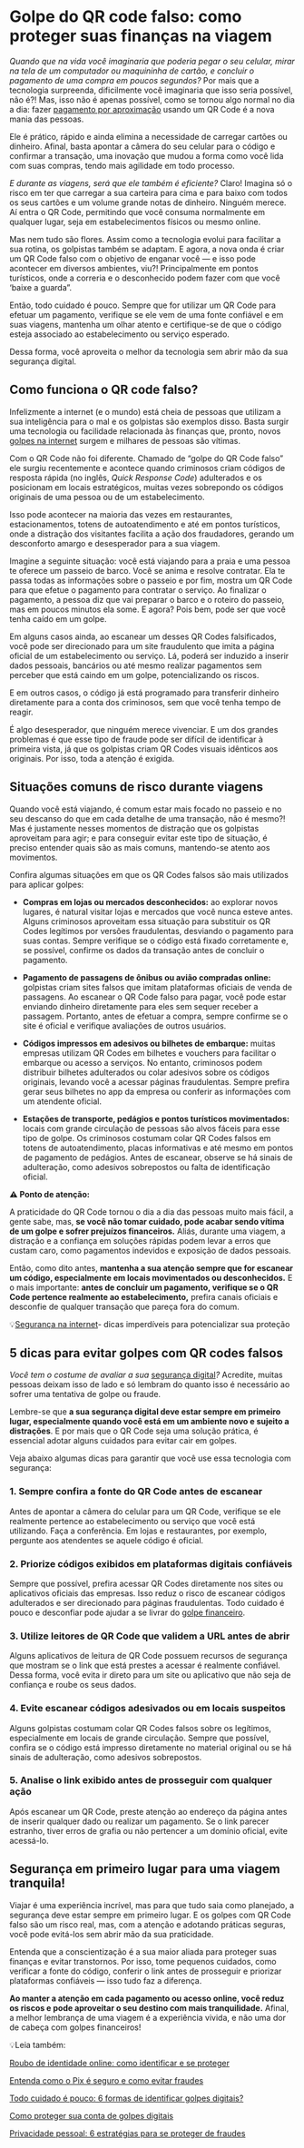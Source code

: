 # Golpe do QR code falso: como proteger suas finanças na viagem

*Quando que na vida você imaginaria que poderia pegar o seu celular, mirar na tela de um computador ou maquininha de cartão, e concluir o pagamento de uma compra em poucos segundos?* Por mais que a tecnologia surpreenda, dificilmente você imaginaria que isso seria possível, não é?! Mas, isso não é apenas possível, como se tornou algo normal no dia a dia: fazer [pagamento por aproximação](https://meubolso.mercadopago.com.br/como-usar-o-pagamento-por-aproximacao) usando um QR Code é a nova mania das pessoas.

Ele é prático, rápido e ainda elimina a necessidade de carregar cartões ou dinheiro. Afinal, basta apontar a câmera do seu celular para o código e confirmar a transação, uma inovação que mudou a forma como você lida com suas compras, tendo mais agilidade em todo processo.

*E durante as viagens, será que ele também é eficiente?* Claro! Imagina só o risco em ter que carregar a sua carteira para cima e para baixo com todos os seus cartões e um volume grande notas de dinheiro. Ninguém merece. Aí entra o QR Code, permitindo que você consuma normalmente em qualquer lugar, seja em estabelecimentos físicos ou mesmo online.

Mas nem tudo são flores. Assim como a tecnologia evolui para facilitar a sua rotina, os golpistas também se adaptam. E agora, a nova onda é criar um QR Code falso com o objetivo de enganar você — e isso pode acontecer em diversos ambientes, viu?! Principalmente em pontos turísticos, onde a correria e o desconhecido podem fazer com que você ‘baixe a guarda”.

Então, todo cuidado é pouco. Sempre que for utilizar um QR Code para efetuar um pagamento, verifique se ele vem de uma fonte confiável e em suas viagens, mantenha um olhar atento e certifique-se de que o código esteja associado ao estabelecimento ou serviço esperado.

Dessa forma, você aproveita o melhor da tecnologia sem abrir mão da sua segurança digital.

## **Como funciona o QR code falso?**

Infelizmente a internet (e o mundo) está cheia de pessoas que utilizam a sua inteligência para o mal e os golpistas são exemplos disso. Basta surgir uma tecnologia ou facilidade relacionada às finanças que, pronto, novos [golpes na internet](https://meubolso.mercadopago.com.br/golpes-na-internet) surgem e milhares de pessoas são vítimas.

Com o QR Code não foi diferente. Chamado de “golpe do QR Code falso” ele surgiu recentemente e acontece quando criminosos criam códigos de resposta rápida (no inglês, *Quick Response Code*) adulterados e os posicionam em locais estratégicos, muitas vezes sobrepondo os códigos originais de uma pessoa ou de um estabelecimento.

Isso pode acontecer na maioria das vezes em restaurantes, estacionamentos, totens de autoatendimento e até em pontos turísticos, onde a distração dos visitantes facilita a ação dos fraudadores, gerando um desconforto amargo e desesperador para a sua viagem.

Imagine a seguinte situação: você está viajando para a praia e uma pessoa te oferece um passeio de barco. Você se anima e resolve contratar. Ela te passa todas as informações sobre o passeio e por fim, mostra um QR Code para que efetue o pagamento para contratar o serviço. Ao finalizar o pagamento, a pessoa diz que vai preparar o barco e o roteiro do passeio, mas em poucos minutos ela some. E agora? Pois bem, pode ser que você tenha caído em um golpe.

Em alguns casos ainda, ao escanear um desses QR Codes falsificados, você pode ser direcionado para um site fraudulento que imita a página oficial de um estabelecimento ou serviço. Lá, poderá ser induzido a inserir dados pessoais, bancários ou até mesmo realizar pagamentos sem perceber que está caindo em um golpe, potencializando os riscos.

E em outros casos, o código já está programado para transferir dinheiro diretamente para a conta dos criminosos, sem que você tenha tempo de reagir.

É algo desesperador, que ninguém merece vivenciar. E um dos grandes problemas é que esse tipo de fraude pode ser difícil de identificar à primeira vista, já que os golpistas criam QR Codes visuais idênticos aos originais. Por isso, toda a atenção é exigida.

## **Situações comuns de risco durante viagens**

Quando você está viajando, é comum estar mais focado no passeio e no seu descanso do que em cada detalhe de uma transação, não é mesmo?! Mas é justamente nesses momentos de distração que os golpistas aproveitam para agir; e para conseguir evitar este tipo de situação, é preciso entender quais são as mais comuns, mantendo-se atento aos movimentos.

Confira algumas situações em que os QR Codes falsos são mais utilizados para aplicar golpes:

- **Compras em lojas ou mercados desconhecidos:** ao explorar novos lugares, é natural visitar lojas e mercados que você nunca esteve antes. Alguns criminosos aproveitam essa situação para substituir os QR Codes legítimos por versões fraudulentas, desviando o pagamento para suas contas. Sempre verifique se o código está fixado corretamente e, se possível, confirme os dados da transação antes de concluir o pagamento.

- **Pagamento de passagens de ônibus ou avião compradas online:** golpistas criam sites falsos que imitam plataformas oficiais de venda de passagens. Ao escanear o QR Code falso para pagar, você pode estar enviando dinheiro diretamente para eles sem sequer receber a passagem. Portanto, antes de efetuar a compra, sempre confirme se o site é oficial e verifique avaliações de outros usuários.

- **Códigos impressos em adesivos ou bilhetes de embarque:** muitas empresas utilizam QR Codes em bilhetes e vouchers para facilitar o embarque ou acesso a serviços. No entanto, criminosos podem distribuir bilhetes adulterados ou colar adesivos sobre os códigos originais, levando você a acessar páginas fraudulentas. Sempre prefira gerar seus bilhetes no app da empresa ou conferir as informações com um atendente oficial.

- **Estações de transporte, pedágios e pontos turísticos movimentados:** locais com grande circulação de pessoas são alvos fáceis para esse tipo de golpe. Os criminosos costumam colar QR Codes falsos em totens de autoatendimento, placas informativas e até mesmo em pontos de pagamento de pedágios. Antes de escanear, observe se há sinais de adulteração, como adesivos sobrepostos ou falta de identificação oficial.

**⚠️ Ponto de atenção:**

A praticidade do QR Code tornou o dia a dia das pessoas muito mais fácil, a gente sabe, mas, **se você não tomar cuidado, pode acabar sendo vítima de um golpe e sofrer prejuízos financeiros.** Aliás, durante uma viagem, a distração e a confiança em soluções rápidas podem levar a erros que custam caro, como pagamentos indevidos e exposição de dados pessoais.

Então, como dito antes, **mantenha a sua atenção sempre que for escanear um código, especialmente em locais movimentados ou desconhecidos.** E o mais importante: **antes de concluir um pagamento, verifique se o QR Code pertence realmente ao estabelecimento,** prefira canais oficiais e desconfie de qualquer transação que pareça fora do comum.

💡[](https://meubolso.mercadopago.com.br/guia-para-entender-o-mercado)[Segurança na internet](https://meubolso.mercadopago.com.br/seguranca-na-internet)[](https://meubolso.mercadopago.com.br/guia-para-entender-o-mercado)- dicas imperdíveis para potencializar sua proteção

## **5 dicas para evitar golpes com QR codes falsos**

*Você tem o costume de avaliar a sua* [segurança digital](https://meubolso.mercadopago.com.br/seguranca-digital-pessoa-de-confianca)*?* Acredite, muitas pessoas deixam isso de lado e só lembram do quanto isso é necessário ao sofrer uma tentativa de golpe ou fraude.

Lembre-se que **a sua segurança digital deve estar sempre em primeiro lugar, especialmente quando você está em um ambiente novo e sujeito a distrações**. E por mais que o QR Code seja uma solução prática, é essencial adotar alguns cuidados para evitar cair em golpes.

Veja abaixo algumas dicas para garantir que você use essa tecnologia com segurança:

### **1. Sempre confira a fonte do QR Code antes de escanear**

Antes de apontar a câmera do celular para um QR Code, verifique se ele realmente pertence ao estabelecimento ou serviço que você está utilizando. Faça a conferência. Em lojas e restaurantes, por exemplo, pergunte aos atendentes se aquele código é oficial.

### **2. Priorize códigos exibidos em plataformas digitais confiáveis**

Sempre que possível, prefira acessar QR Codes diretamente nos sites ou aplicativos oficiais das empresas. Isso reduz o risco de escanear códigos adulterados e ser direcionado para páginas fraudulentas. Todo cuidado é pouco e desconfiar pode ajudar a se livrar do [golpe financeiro](https://meubolso.mercadopago.com.br/cai-em-um-golpe-financeiro-e-agora).

### **3. Utilize leitores de QR Code que validem a URL antes de abrir**

Alguns aplicativos de leitura de QR Code possuem recursos de segurança que mostram se o link que está prestes a acessar é realmente confiável. Dessa forma, você evita ir direto para um site ou aplicativo que não seja de confiança e roube os seus dados.

### **4. Evite escanear códigos adesivados ou em locais suspeitos**

Alguns golpistas costumam colar QR Codes falsos sobre os legítimos, especialmente em locais de grande circulação. Sempre que possível, confira se o código está impresso diretamente no material original ou se há sinais de adulteração, como adesivos sobrepostos.

### **5. Analise o link exibido antes de prosseguir com qualquer ação**

Após escanear um QR Code, preste atenção ao endereço da página antes de inserir qualquer dado ou realizar um pagamento. Se o link parecer estranho, tiver erros de grafia ou não pertencer a um domínio oficial, evite acessá-lo.

## **Segurança em primeiro lugar para uma viagem tranquila!**

Viajar é uma experiência incrível, mas para que tudo saia como planejado, a segurança deve estar sempre em primeiro lugar. E os golpes com QR Code falso são um risco real, mas, com a atenção e adotando práticas seguras, você pode evitá-los sem abrir mão da sua praticidade.

Entenda que a conscientização é a sua maior aliada para proteger suas finanças e evitar transtornos. Por isso, tome pequenos cuidados, como verificar a fonte do código, conferir o link antes de prosseguir e priorizar plataformas confiáveis — isso tudo faz a diferença.

**Ao manter a atenção em cada pagamento ou acesso online, você reduz os riscos e pode aproveitar o seu destino com mais tranquilidade.** Afinal, a melhor lembrança de uma viagem é a experiência vivida, e não uma dor de cabeça com golpes financeiros!

💡Leia também:

[Roubo de identidade online: como identificar e se proteger](https://meubolso.mercadopago.com.br/o-que-fazer-em-caso-de-roubo-de-identidade-online)

[Entenda como o Pix é seguro e como evitar fraudes](https://meubolso.mercadopago.com.br/entenda-como-o-pix-e-seguro-e-como-evitar-fraudes)

[Todo cuidado é pouco: 6 formas de identificar golpes digitais?](https://meubolso.mercadopago.com.br/golpes-digitais-da-era-moderna)

[Como proteger sua conta de golpes digitais](https://meubolso.mercadopago.com.br/golpes-digitais)

[Privacidade pessoal: 6 estratégias para se proteger de fraudes](https://meubolso.mercadopago.com.br/privacidade-pessoal-em-risco-como-se-proteger)